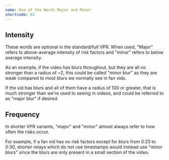 ```yaml
---
name: Use of the Words Major and Minor
shortcode: 02
---
```


## Intensity

These words are optional in the standard/full VPR. When used, "Major" refers to above-average intensity of risk factors and "minor" refers to below average intensity.

As an example, if the video has blurs throughout, but they are all no stronger than a radius of ~2, this could be called "minor blur" as they are weak compared to most blurs we normally see in fan vids.

If the vid has blurs and all of them have a radius of 100 or greater, that is much stronger than we're used to seeing in videos, and could be referred to as "major blur" if desired.

## Frequency

In shorter VPR variants, "major" and "minor" almost always refer to how often the risks occur.

For example, if a fan vid has no risk factors except for blurs from 0:25 to 0:30, shorter relays which do not use timestamps would instead use "minor blurs" since the blurs are only present in a small section of the video.
